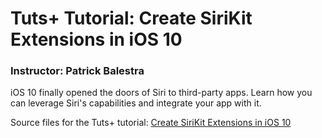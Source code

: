 # Tuts+ Tutorial: Create SiriKit Extensions in iOS 10

### Instructor: Patrick Balestra

iOS 10 finally opened the doors of Siri to third-party apps. Learn how you can leverage Siri's capabilities and integrate your app with it.

Source files for the Tuts+ tutorial: [Create SiriKit Extensions in iOS 10](https://code.tutsplus.com/tutorials/create-sirikit-extensions-in-ios-10--cms-27924)
